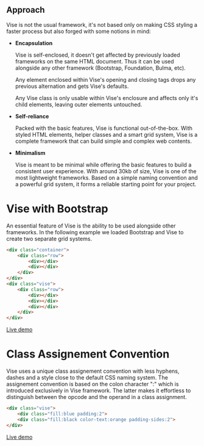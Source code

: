 ## Approach

Vise is not the usual framework, it's not based only on making CSS styling a faster process but also forged with some notions in mind:

- **Encapsulation**

  Vise is self-enclosed, it doesn't get affected by previously loaded frameworks on the same HTML document. Thus it can be used alongside any other framework (Bootstrap, Foundation, Bulma, etc).

  Any element enclosed within Vise's opening and closing tags drops any previous alternation and gets Vise's defaults.

  Any Vise class is only usable within Vise's enclosure and affects only it's child elements, leaving outer elements untouched.

- **Self-reliance**

  Packed with the basic features, Vise is functional out-of-the-box. With styled HTML elements, helper classes and a smart grid system, Vise is a complete framework that can build simple and complex web contents.

- **Minimalism**

  Vise is meant to be minimal while offering the basic features to build a consistent user experience. With around 30kb of size, Vise is one of the most lightweight frameworks. Based on a simple naming convention and a powerful grid system, it forms a reliable starting point for your project.

# Vise with Bootstrap

An essential feature of Vise is the ability to be used alongside other frameworks. In the following example we loaded Bootstrap and Vise to create two separate grid systems.

```html
<div class="container">
    <div class="row">
        <div></div>
        <div></div>
    </div>
</div>
<div class="vise">
    <div class="row">
        <div></div> 
        <div></div>
        <div></div>      
    </div>
</div>
```

[Live demo](http://cssdeck.com/labs/kmeopejy)

# Class Assignement Convention

Vise uses a unique class assignement convention with less hyphens, dashes and a style close to the default CSS naming system. The assignement convention is based on the colon character ":" which is introduced exclusively in Vise framework. The latter makes it effortless to distinguish between the opcode and the operand in a class assignment.

```html
<div class="vise">	
    <div class="fill:blue padding:2">
    <div class="fill:black color-text:orange padding-sides:2">
</div>	
```

[Live demo](http://cssdeck.com/labs/fptegaf0)
